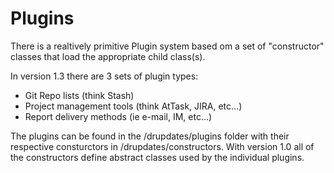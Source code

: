 Plugins
===========

There is a realtively primitive Plugin system based om a set of "constructor"
classes that load the appropriate child class(s).

In version 1.3 there are 3 sets of plugin types:

- Git Repo lists (think Stash)
- Project management tools (think AtTask, JIRA, etc...)
- Report delivery methods (ie e-mail, IM, etc...)

The plugins can be found in the <module dir>/drupdates/plugins folder with their
respective consturctors in <module dir>/drupdates/constructors.  With version
1.0 all of the constructors define abstract classes used by the individual
plugins.
